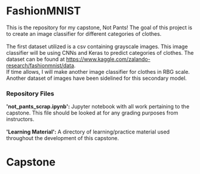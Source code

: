 # FashionMNIST

This is the repository for my capstone, Not Pants! The goal of this project is to create an image classifier for different categories of clothes. <br/><br/>
The first dataset utilized is a csv containing grayscale images. This image classifier will be using CNNs and Keras to predict categories of clothes. The dataset can be found at https://www.kaggle.com/zalando-research/fashionmnist/data. <br/>
If time allows, I will make another image classifier for clothes in RBG scale. Another dataset of images have been sidelined for this secondary model.

### Repository Files

**'not_pants_scrap.ipynb':** Jupyter notebook with all work pertaining to the capstone. This file should be looked at for any grading purposes from instructors. <br/><br/>
**'Learning Material':** A directory of learning/practice material used throughout the development of this capstone.
# Capstone
